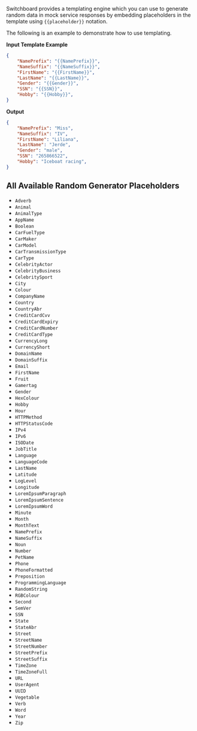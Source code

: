 Switchboard provides a templating engine which you can use to generate random data in mock service responses by embedding placeholders in the template using `{{placeholder}}` notation.

The following is an example to demonstrate how to use templating.

**Input Template Example**

```json
{
    "NamePrefix": "{{NamePrefix}}",
    "NameSuffix": "{{NameSuffix}}",
    "FirstName": "{{FirstName}}",
    "LastName": "{{LastName}}",
    "Gender": "{{Gender}}",
    "SSN": "{{SSN}}",
    "Hobby": "{{Hobby}}",
}
```

**Output**

```json
{
    "NamePrefix": "Miss",
    "NameSuffix": "IV",
    "FirstName": "Liliana",
    "LastName": "Jerde",
    "Gender": "male",
    "SSN": "265866522",
    "Hobby": "Iceboat racing",
}
```

## All Available Random Generator Placeholders

- `Adverb`
- `Animal`
- `AnimalType`
- `AppName`
- `Boolean`
- `CarFuelType`
- `CarMaker`
- `CarModel`
- `CarTransmissionType`
- `CarType`
- `CelebrityActor`
- `CelebrityBusiness`
- `CelebritySport`
- `City`
- `Colour`
- `CompanyName`
- `Country`
- `CountryAbr`
- `CreditCardCvv`
- `CreditCardExpiry`
- `CreditCardNumber`
- `CreditCardType`
- `CurrencyLong`
- `CurrencyShort`
- `DomainName`
- `DomainSuffix`
- `Email`
- `FirstName`
- `Fruit`
- `Gamertag`
- `Gender`
- `HexColour`
- `Hobby`
- `Hour`
- `HTTPMethod`
- `HTTPStatusCode`
- `IPv4`
- `IPv6`
- `ISODate`
- `JobTitle`
- `Language`
- `LanguageCode`
- `LastName`
- `Latitude`
- `LogLevel`
- `Longitude`
- `LoremIpsumParagraph`
- `LoremIpsumSentence`
- `LoremIpsumWord`
- `Minute`
- `Month`
- `MonthText`
- `NamePrefix`
- `NameSuffix`
- `Noun`
- `Number`
- `PetName`
- `Phone`
- `PhoneFormatted`
- `Preposition`
- `ProgrammingLanguage`
- `RandomString`
- `RGBColour`
- `Second`
- `SemVer`
- `SSN`
- `State`
- `StateAbr`
- `Street`
- `StreetName`
- `StreetNumber`
- `StreetPrefix`
- `StreetSuffix`
- `TimeZone`
- `TimeZoneFull`
- `URL`
- `UserAgent`
- `UUID`
- `Vegetable`
- `Verb`
- `Word`
- `Year`
- `Zip`

